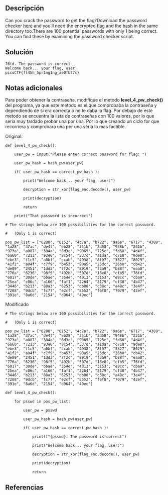 ## Descripción
Can you crack the password to get the flag?Download the password checker [here](https://artifacts.picoctf.net/c/58/level4.py) and you'll need the encrypted [flag](https://artifacts.picoctf.net/c/58/level4.flag.txt.enc) and the [hash](https://artifacts.picoctf.net/c/58/level4.hash.bin) in the same directory too.There are 100 potential passwords with only 1 being correct. You can find these by examining the password checker script.

## Solución
```bash()
76fd. The password is correct
Welcome back... your flag, user:
picoCTF{fl45h_5pr1ng1ng_ae0fb77c}
```

## Notas adicionales
Para poder obtener la contraseña, modifique el metodo <b>level_4_pw_check()</b> del programa, ya que este metodo es el que comprobaba la contraseña y dependiendo de si era correcta o no te daba la flag. Por debajo de este metodo se encuentra la lista de contraseñas con 100 valores, por lo que seria muy tardado probar una por una. Por lo que creando un ciclo for que recorriera y comprobara una por una seria lo mas factible.

Original:

```python()
def level_4_pw_check():

    user_pw = input("Please enter correct password for flag: ")

    user_pw_hash = hash_pw(user_pw)

    if( user_pw_hash == correct_pw_hash ):

        print("Welcome back... your flag, user:")

        decryption = str_xor(flag_enc.decode(), user_pw)

        print(decryption)

        return

    print("That password is incorrect")

# The strings below are 100 possibilities for the correct password.

#   (Only 1 is correct)

pos_pw_list = ["6288", "6152", "4c7a", "b722", "9a6e", "6717", "4389", "1a28", "37ac", "de4f", "eb28", "351b", "3d58", "948b", "231b", "973a", "a087", "384a", "6d3c", "9065", "725c", "fd60", "4d4f", "6a60", "7213", "93e6", "8c54", "537d", "a1da", "c718", "9de8", "ebe3", "f1c5", "a0bf", "ccab", "4938", "8f97", "3327", "8029", "41f2", "a04f", "c7f9", "b453", "90a5", "25dc", "26b0", "cb42", "de89", "2451", "1dd3", "7f2c", "8919", "f3a9", "b88f", "eaa8", "776a", "6236", "98f5", "492b", "507d", "18e8", "cfb5", "76fd", "6017", "30de", "bbae", "354e", "4013", "3153", "e9cc", "cba9", "25ea", "c06c", "a166", "faf1", "2264", "2179", "cf30", "4b47", "3446", "b213", "88a3", "6253", "db88", "c38c", "a48c", "3e4f", "7208", "9dcb", "fc77", "e2cf", "8552", "f6f8", "7079", "42ef", "391e", "8a6d", "2154", "d964", "49ec"]
```

Modificado

```python()
# The strings below are 100 possibilities for the correct password.

#   (Only 1 is correct)

pos_pw_list = ["6288", "6152", "4c7a", "b722", "9a6e", "6717", "4389", "1a28", "37ac", "de4f", "eb28", "351b", "3d58", "948b", "231b", "973a", "a087", "384a", "6d3c", "9065", "725c", "fd60", "4d4f", "6a60", "7213", "93e6", "8c54", "537d", "a1da", "c718", "9de8", "ebe3", "f1c5", "a0bf", "ccab", "4938", "8f97", "3327", "8029", "41f2", "a04f", "c7f9", "b453", "90a5", "25dc", "26b0", "cb42", "de89", "2451", "1dd3", "7f2c", "8919", "f3a9", "b88f", "eaa8", "776a", "6236", "98f5", "492b", "507d", "18e8", "cfb5", "76fd", "6017", "30de", "bbae", "354e", "4013", "3153", "e9cc", "cba9", "25ea", "c06c", "a166", "faf1", "2264", "2179", "cf30", "4b47", "3446", "b213", "88a3", "6253", "db88", "c38c", "a48c", "3e4f", "7208", "9dcb", "fc77", "e2cf", "8552", "f6f8", "7079", "42ef", "391e", "8a6d", "2154", "d964", "49ec"]

def level_4_pw_check():

    for psswd in pos_pw_list:

        user_pw = psswd

        user_pw_hash = hash_pw(user_pw)

        if( user_pw_hash == correct_pw_hash ):

            print(f"{psswd}. The password is correct")

            print("Welcome back... your flag, user:")

            decryption = str_xor(flag_enc.decode(), user_pw)

            print(decryption)

            return
```

## Referencias 